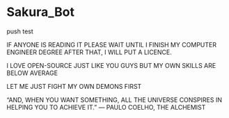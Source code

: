 # Sakura_Bot

push test

IF ANYONE IS READING IT
PLEASE WAIT UNTIL I FINISH MY COMPUTER ENGINEER DEGREE
AFTER THAT, I WILL PUT A LICENCE.

I LOVE OPEN-SOURCE JUST LIKE YOU GUYS
BUT MY OWN SKILLS ARE BELOW AVERAGE

LET ME JUST FIGHT MY OWN DEMONS FIRST

“AND, WHEN YOU WANT SOMETHING,
ALL THE UNIVERSE CONSPIRES IN HELPING YOU TO ACHIEVE IT.”
― PAULO COELHO, THE ALCHEMIST 
